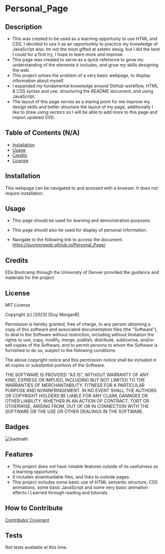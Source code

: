 # Personal_Page

## Description

- This was created to be used as a learning opportuniy to use HTML and CSS, I decided to use it as an opportunkty to practice my knowledge of JavaScript also. Im not the most gifted at astetic desig, but I did the best I could for a first try, I hope to learn more and improve.
- This page was created to serve as a quick reference to grow my understanding of the elements it includes, and grow my skills designing the web.
- This project solves the problem of a very basic webpage, to display information about myself. 
- I expanded my fundamental knowledge around GitHub workflow, HTML & CSS syntax and use, structuring the README document, and using JavaScript.
- The layout of this page serves as a staring point for me improve my design skills and better structure the layout of my page, additionally I like to draw using vectors so I will be able to add more to this page and import updated SVG. 

## Table of Contents (N/A)
- [Installation](#installation)
- [Usage](#usage)
- [Credits](#credits)
- [License](#license)

## Installation

This webpage can be navigated to and acessed with a browser. It does not require installation.

## Usage

- This page should be used for learning and demonstration purposes.
- This page should also be used for display of personal information.

- Navigate to the following link to access the document.
https://guymorganb.github.io/Personal_Page/


## Credits

EDx Bootcamp through the University of Denver provided the guidance and materials for the project.

## License

MIT License

Copyright (c) [2023] [Guy MorganB]

Permission is hereby granted, free of charge, to any person obtaining a copy
of this software and associated documentation files (the "Software"), to deal
in the Software without restriction, including without limitation the rights
to use, copy, modify, merge, publish, distribute, sublicense, and/or sell
copies of the Software, and to permit persons to whom the Software is
furnished to do so, subject to the following conditions:

The above copyright notice and this permission notice shall be included in all
copies or substantial portions of the Software.

THE SOFTWARE IS PROVIDED "AS IS", WITHOUT WARRANTY OF ANY KIND, EXPRESS OR
IMPLIED, INCLUDING BUT NOT LIMITED TO THE WARRANTIES OF MERCHANTABILITY,
FITNESS FOR A PARTICULAR PURPOSE AND NONINFRINGEMENT. IN NO EVENT SHALL THE
AUTHORS OR COPYRIGHT HOLDERS BE LIABLE FOR ANY CLAIM, DAMAGES OR OTHER
LIABILITY, WHETHER IN AN ACTION OF CONTRACT, TORT OR OTHERWISE, ARISING FROM,
OUT OF OR IN CONNECTION WITH THE SOFTWARE OR THE USE OR OTHER DEALINGS IN THE
SOFTWARE.

## Badges

![badmath](https://img.shields.io/github/license/guymorganb/Personal_Page)


## Features

- This project does not have notable features outside of its usefulness as a learning opportunity.
- It includes downloadable files, and links to outside pages.
- This project includes some basic use of HTML semantic structure, CSS animations, some basic JavaScript and some very basic animation effects I Learned through reading and tutorials. 

## How to Contribute

[Contributor Covenant](https://www.contributor-covenant.org/)

## Tests

Not tests avaliable at this time.
